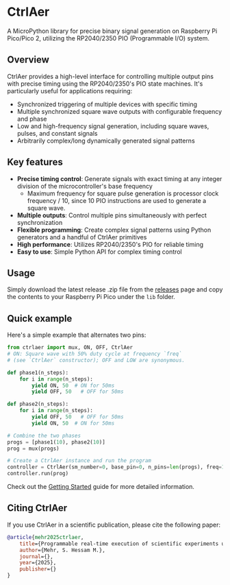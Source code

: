 # CtrlAer

A MicroPython library for precise binary signal generation on Raspberry Pi Pico/Pico 2, utilizing the RP2040/2350 PIO (Programmable I/O) system.

## Overview

CtrlAer provides a high-level interface for controlling multiple output pins with precise timing using the RP2040/2350's PIO state machines. It's particularly useful for applications requiring:

- Synchronized triggering of multiple devices with specific timing
- Multiple synchronized square wave outputs with configurable frequency and phase
- Low and high-frequency signal generation, including square waves, pulses, and constant signals
- Arbitrarily complex/long dynamically generated signal patterns

## Key features

- **Precise timing control**: Generate signals with exact timing at any integer division of the microcontroller's base frequency
    - Maximum frequency for square pulse generation is processor clock frequency / 10, since 10 PIO instructions are used to generate a square wave.
- **Multiple outputs**: Control multiple pins simultaneously with perfect synchronization
- **Flexible programming**: Create complex signal patterns using Python generators and a handful of CtrlAer primitives
- **High performance**: Utilizes RP2040/2350's PIO for reliable timing
- **Easy to use**: Simple Python API for complex timing control

## Usage
Simply download the latest release .zip file from the [releases](https://github.com/MehrResearch/ctrlaer/releases) page and copy the contents to your Raspberry Pi Pico under the `lib` folder.

## Quick example

Here's a simple example that alternates two pins:

```python
from ctrlaer import mux, ON, OFF, CtrlAer
# ON: Square wave with 50% duty cycle at frequency `freq`
# (see `CtrlAer` constructor); OFF and LOW are synonymous.

def phase1(n_steps):
    for i in range(n_steps):
        yield ON, 50  # ON for 50ms
        yield OFF, 50   # OFF for 50ms

def phase2(n_steps):
    for i in range(n_steps):
        yield OFF, 50   # OFF for 50ms
        yield ON, 50  # ON for 50ms

# Combine the two phases
progs = [phase1(10), phase2(10)]
prog = mux(progs)

# Create a CtrlAer instance and run the program
controller = CtrlAer(sm_number=0, base_pin=0, n_pins=len(progs), freq=10000)
controller.run(prog)
```

Check out the [Getting Started](getting-started.md) guide for more detailed information. 

## Citing CtrlAer

If you use CtrlAer in a scientific publication, please cite the following paper:

```bibtex
@article{mehr2025ctrlaer,
    title={Programmable real-time execution of scientific experiments using a domain specific language for the Raspberry Pi Pico},
    author={Mehr, S. Hessam M.},
    journal={},
    year={2025},
    publisher={}
}
```
